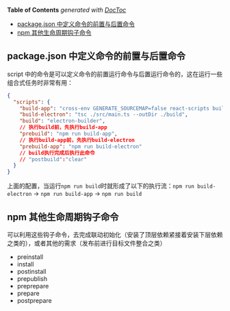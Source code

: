 <!-- START doctoc generated TOC please keep comment here to allow auto update -->
<!-- DON'T EDIT THIS SECTION, INSTEAD RE-RUN doctoc TO UPDATE -->

**Table of Contents** _generated with [DocToc](https://github.com/thlorenz/doctoc)_

- [package.json 中定义命令的前置与后置命令](#packagejson-中定义命令的前置与后置命令)
- [npm 其他生命周期钩子命令](#npm-其他生命周期钩子命令)

<!-- END doctoc generated TOC please keep comment here to allow auto update -->

## package.json 中定义命令的前置与后置命令

script 中的命令是可以定义命令的前置运行命令与后置运行命令的，这在运行一些组合式任务时非常有用：

```json
{
  "scripts": {
    "build-app": "cross-env GENERATE_SOURCEMAP=false react-scripts build",
    "build-electron": "tsc ./src/main.ts --outDir ./build",
    "build": "electron-builder",
    // 执行build前，先执行build-app
    "prebuild": "npm run build-app",
    // 执行build-app前，先执行build-electron
    "prebuild-app": "npm run build-electron"
    // build执行完成后执行此命令
    // "postbuild":"clear"
  }
}
```

上面的配置，当运行`npm run build`时就形成了以下的执行流：`npm run build-electron` -> `npm run build-app` -> `npm run build`

## npm 其他生命周期钩子命令

可以利用这些钩子命令，去完成联动初始化（安装了顶层依赖紧接着安装下层依赖之类的），或者其他的需求（发布前进行目标文件整合之类）

- preinstall
- install
- postinstall
- prepublish
- preprepare
- prepare
- postprepare
